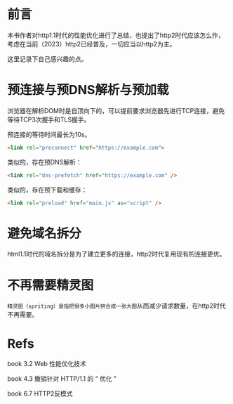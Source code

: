 # 前言
本书作者对http1.1时代的性能优化进行了总结，也提出了http2时代应该怎么作，考虑在当前（2023）http2已经普及，一切应当以http2为主。

这里记录下自己感兴趣的点。

# 预连接与预DNS解析与预加载
浏览器在解析DOM时是自顶向下的，可以提前要求浏览器先进行TCP连接，避免等待TCP3次握手和TLS握手。

预连接的等待时间最长为10s。
```html
<link rel="preconnect" href="https://example.com">
```

类似的，存在预DNS解析：
```html
<link rel="dns-prefetch" href="https://example.com" />
```

类似的，存在预下载和缓存：
```html
<link rel="preload" href="main.js" as="script" />

```

# 避免域名拆分
html1.1时代的域名拆分是为了建立更多的连接，http2时代复用现有的连接更优。

# 不再需要精灵图
`精灵图（spriting）是指把很多小图片拼合成一张大图`从而减少请求数量，在http2时代不再需要。

# Refs
book 3.2 Web 性能优化技术

book 4.3 撤销针对 HTTP/1.1 的 “ 优化 ”

book 6.7 HTTP2反模式
